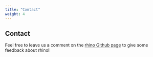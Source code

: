 ```yaml
---
title: "Contact"
weight: 4
---
```


## Contact

Feel free to leave us a comment on the [rhino Github page](https://github.com/statkwon/rhino) to give some feedback about rhino!

